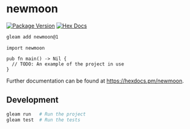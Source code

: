 # newmoon

[![Package Version](https://img.shields.io/hexpm/v/newmoon)](https://hex.pm/packages/newmoon)
[![Hex Docs](https://img.shields.io/badge/hex-docs-ffaff3)](https://hexdocs.pm/newmoon/)

```sh
gleam add newmoon@1
```
```gleam
import newmoon

pub fn main() -> Nil {
  // TODO: An example of the project in use
}
```

Further documentation can be found at <https://hexdocs.pm/newmoon>.

## Development

```sh
gleam run   # Run the project
gleam test  # Run the tests
```
